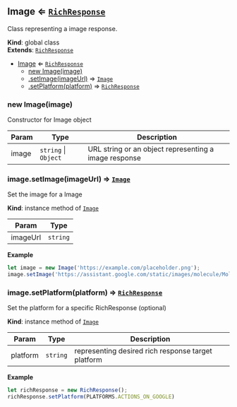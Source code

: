 <a name="Image"></a>

## Image ⇐ [<code>RichResponse</code>](#RichResponse)
Class representing a image response.

**Kind**: global class  
**Extends**: [<code>RichResponse</code>](#RichResponse)  

* [Image](#Image) ⇐ [<code>RichResponse</code>](#RichResponse)
    * [new Image(image)](#new_Image_new)
    * [.setImage(imageUrl)](#Image+setImage) ⇒ [<code>Image</code>](#Image)
    * [.setPlatform(platform)](#RichResponse+setPlatform) ⇒ [<code>RichResponse</code>](#RichResponse)

<a name="new_Image_new"></a>

### new Image(image)
Constructor for Image object


| Param | Type | Description |
| --- | --- | --- |
| image | <code>string</code> \| <code>Object</code> | URL string or an object representing a image response |

<a name="Image+setImage"></a>

### image.setImage(imageUrl) ⇒ [<code>Image</code>](#Image)
Set the image for a Image

**Kind**: instance method of [<code>Image</code>](#Image)  

| Param | Type |
| --- | --- |
| imageUrl | <code>string</code> | 

**Example**  
```js
let image = new Image('https://example.com/placeholder.png');
image.setImage('https://assistant.google.com/static/images/molecule/Molecule-Formation-stop.png');
```
<a name="RichResponse+setPlatform"></a>

### image.setPlatform(platform) ⇒ [<code>RichResponse</code>](#RichResponse)
Set the platform for a specific RichResponse (optional)

**Kind**: instance method of [<code>Image</code>](#Image)  

| Param | Type | Description |
| --- | --- | --- |
| platform | <code>string</code> | representing desired rich response target platform |

**Example**  
```js
let richResponse = new RichResponse();
richResponse.setPlatform(PLATFORMS.ACTIONS_ON_GOOGLE)
```

